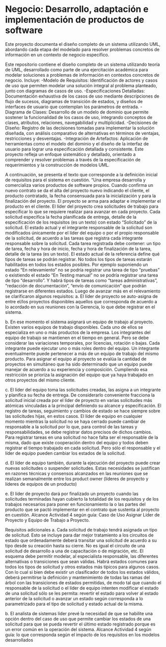 # Negocio: Desarrollo, adaptación e implementación de productos de software
Este proyecto documenta el diseño completo de un sistema utilizando UML, abordando cada etapa del modelado para resolver problemas concretos de información en un contexto de negocio específico.

Este repositorio contiene el diseño completo de un sistema utilizando teoría de UML, desarrollado como parte de una ejercitación académica para modelar soluciones a problemas de información en contextos concretos de negocio. Incluye:
  -Modelo de Requisitos: Identificación de actores y casos de uso que permiten modelar una solución integral al problema planteado, junto con diagramas de casos de uso.
  -Especificaciones Detalladas: Documentación exhaustiva de los casos de uso mediante descripciones de flujo de sucesos, diagramas de transición de estados, y diseños de interfaces de usuario que contemplan los parámetros de entrada.
  -Diagrama de Clases: Desarrollo de un modelo de dominio que permite sostener la funcionalidad de los casos de uso, integrando conceptos de clases, atributos, relaciones, navegabilidad y multiplicidad.
  -Decisiones de Diseño: Registro de las decisiones tomadas para implementar la solución diseñada, con análisis comparativo de alternativas en términos de ventajas, restricciones y desventajas.
  -Integración de Artefactos: Aplicación de herramientas como el modelo del dominio y el diseño de la interfaz de usuario para lograr una especificación detallada y consistente.
Este proyecto refleja un enfoque sistemático y detallado, orientado a comprender y resolver problemas a través de la especificación de requerimientos y la construcción de modelos UML.

A continuación, se presenta el texto que corresponde a la definición inicial de requisitos para el sistema en cuestión.
“Una empresa desarrolla y comercializa varios productos de software propios. Cuando confirma un nuevo contrato se da el alta del proyecto nuevo indicando el cliente, el producto contratado, la fecha consensuada para la inicialización y
para la finalización del proyecto. El proyecto se arma para adaptar e implementar el producto en el cliente. El líder del proyecto crea solicitudes de trabajo para especificar lo que se requiere realizar para avanzar en cada proyecto. Cada
solicitud especifica la fecha planificada de entrega, detalle de la especificación de los requisitos (es un texto) con estado “Solicitado” de la solicitud. El estado actual y el integrante responsable de la solicitud son modificados únicamente por
el líder del equipo o por el propio responsable de la solicitud, de acuerdo a las tareas que registra cada integrante responsable sobre la solicitud. Cada tarea registrada debe contener: un tipo de tarea, fecha y hora de inicio, fecha y hora
de finalización de la tarea, detalle de la tarea (es un texto). El estado actual de la referencia define qué tipos de tareas se podrán registrar. No todos los tipos de tareas estarán habilitados en todos los estados posibles. Por ejemplo suponiendo
un estado “En relevamiento” no se podría registrar una tarea de tipo “pruebas” o existiendo el estado “En Testing manual” no se podría registrar una tarea de tipo “desarrollo”. Y habrá tipos de tareas como “tareas administrativas”,
“redacción de documentación”, “envío de comunicación” que podrán registrarse en diferentes estados.
Luego de avanzar más en el relevamiento se clarificaron algunos requisitos:
  a. El líder de proyecto se auto-asigna de entre el/los proyectos disponibles aquellos que corresponda de acuerdo a lo acordado en sus reuniones con la Gerencia, lo que debe registrar en el sistema.
  
  b. En ese momento el sistema asignará un equipo de trabajo al proyecto. Existen varios equipos de trabajo disponibles. Cada uno de ellos se especializa en uno o más productos de la empresa. Los integrantes del equipo de
  trabajo se mantienen en el tiempo en general. Pero se debe considerar las variaciones temporales, por licencias, rotación o bajas. Cada integrante puede ejecutar uno o más roles dentro del equipo. Un integrante eventualmente
  puede pertenecer a más de un equipo de trabajo del mismo producto. Para asignar el equipo al proyecto se evalúa la cantidad de proyectos en simultáneo que ha sido determinado que un equipo puede manejar de acuerdo a su
  experiencia y composición. Cumpliendo esa restricción se prioriza la asignación del equipo que ya haya trabajado en otros proyectos del mismo cliente.
  
  c. El líder del equipo toma las solicitudes creadas, las asigna a un integrante y planifica su fecha de entrega. De considerarlo conveniente fracciona la solicitud inicial creada por el líder de proyecto en varias solicitudes más
  atómicas vinculadas a la principal definiendo su alcance y especificación. El registro de tareas, seguimiento y cambios de estado se hace siempre sobre las solicitudes hijas, en estos casos. El líder de equipo en cualquier
  momento mientras la solicitud no se haya cerrado puede cambiar de responsable a la solicitud por lo que, para control de las tareas y responsabilidades, se debe registrar datos precisos de dichos cambios. Para registrar tareas en
  una solicitud no hace falta ser el responsable de la misma, dado que existe cooperación dentro del equipo y todos deben registrar el tiempo trabajado en cada solicitud. Pero sólo el responsable y el líder de equipo pueden cambiar
  los estados de la solicitud.
  
  d. El líder de equipo también, durante la ejecución del proyecto puede crear nuevas solicitudes o suspender solicitudes. Estas necesidades se justifican en razones técnicas y consensos alcanzados en las reuniones que se
  realizan semanalmente entre los product owner (líderes de proyecto y líderes de equipos de un producto)
  
  e. El líder de proyecto dará por finalizado un proyecto cuando las solicitudes terminadas hayan cubierto la totalidad de los requisitos y de los trabajos necesarios para poner en funcionamiento la o las partes del producto que se pactó
  implementar en el contrato que sustenta al proyecto en cuestión.
  Alcance Actividad 4 según guía: Caso de Uso Asignar Líder de Proyecto y Equipo de Trabajo a Proyecto.

  Requisitos adicionales
  a. Cada solicitud de trabajo tendrá asignada un tipo de solicitud. Esto se incluye para dar mejor tratamiento a los circuitos de estado que ordenadamente deberá transitar una solicitud de acuerdo a su tipo desde su creación hasta
  su cierre. No es igual el circuito de una solicitud de desarrollo a una de capacitación o de migración, etc. El esquema debe permitir modelar, al especialista responsable, las diferentes alternativas o transiciones que sean
  válidas. Habrá estados comunes para todos los tipos de solicitud y otros estados más típicos para algunos casos. Con lo cual si bien debe existir un clasificador de todos los estados válidos, deberá permitirse la definición y
  mantenimiento de todas las ramas del árbol con las transiciones de estados permitidas, de modo tal que cuando el responsable de la solicitud o el líder de equipo intenten modificar el estado de una solicitud sólo se les permita:
  revertir el estado para volver al estado anterior de la solicitud o avanzar un estado según corresponda a lo parametrizado para el tipo de solicitud y estado actual de la misma.
  
  b. El analista de sistemas líder prevé la necesidad de que se habilite una opción dentro del caso de uso que permite cambiar los estados de una solicitud para que se pueda revertir el último estado registrado porque es un error
  común en la operación del sistema.
  Alcance Actividad 4 según guía: lo que corresponda según el impacto de los requisitos en los modelos desarrollados
